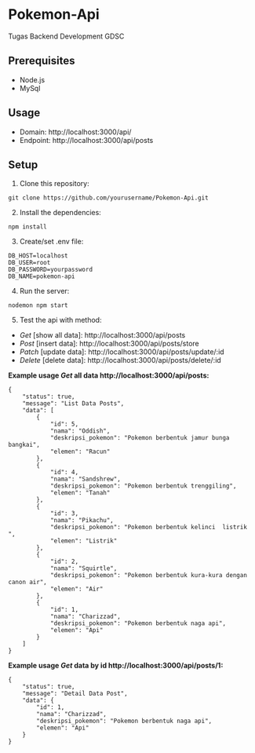 # Pokemon-Api
Tugas Backend Development GDSC

## Prerequisites
- Node.js
- MySql

## Usage
- Domain: http://localhost:3000/api/
- Endpoint: http://localhost:3000/api/posts

## Setup
1. Clone this repository:

```
git clone https://github.com/yourusername/Pokemon-Api.git
```

2. Install the dependencies:

```
npm install
```

3. Create/set .env file:
```
DB_HOST=localhost
DB_USER=root
DB_PASSWORD=yourpassword
DB_NAME=pokemon-api
```

4. Run the server:
```
nodemon npm start
```

5. Test the api with method:

- *Get* [show all data]: http://localhost:3000/api/posts
- *Post* [insert data]: http://localhost:3000/api/posts/store
- *Patch* [update data]: http://localhost:3000/api/posts/update/:id
- *Delete* [delete data]: http://localhost:3000/api/posts/delete/:id

**Example usage *Get* all data http://localhost:3000/api/posts:**
```
{
    "status": true,
    "message": "List Data Posts",
    "data": [
        {
            "id": 5,
            "nama": "Oddish",
            "deskripsi_pokemon": "Pokemon berbentuk jamur bunga bangkai",
            "elemen": "Racun"
        },
        {
            "id": 4,
            "nama": "Sandshrew",
            "deskripsi_pokemon": "Pokemon berbentuk trenggiling",
            "elemen": "Tanah"
        },
        {
            "id": 3,
            "nama": "Pikachu",
            "deskripsi_pokemon": "Pokemon berbentuk kelinci  listrik ",
            "elemen": "Listrik"
        },
        {
            "id": 2,
            "nama": "Squirtle",
            "deskripsi_pokemon": "Pokemon berbentuk kura-kura dengan canon air",
            "elemen": "Air"
        },
        {
            "id": 1,
            "nama": "Charizzad",
            "deskripsi_pokemon": "Pokemon berbentuk naga api",
            "elemen": "Api"
        }
    ]
}
```
**Example usage *Get* data by id http://localhost:3000/api/posts/1:**
```
{
    "status": true,
    "message": "Detail Data Post",
    "data": {
        "id": 1,
        "nama": "Charizzad",
        "deskripsi_pokemon": "Pokemon berbentuk naga api",
        "elemen": "Api"
    }
}
```

